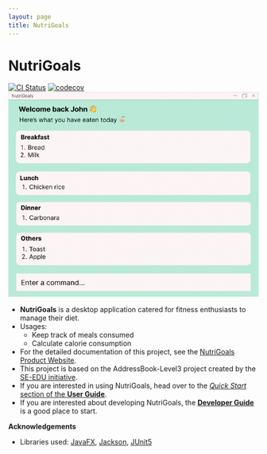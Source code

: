 ```yaml
---
layout: page
title: NutriGoals
---
```


# NutriGoals

[![CI Status](https://github.com/AY2223S1-CS2103T-T17-2/tp/workflows/Java%20CI/badge.svg)](https://github.com/AY2223S1-CS2103T-T17-2/tp/actions)
[![codecov](https://codecov.io/gh/AY2223S1-CS2103T-T17-2/tp/branch/master/graph/badge.svg?token=993105K3SO)](https://codecov.io/gh/AY2223S1-CS2103T-T17-2/tp)
![Ui](./images/Ui.png)

* **NutriGoals** is a desktop application catered for fitness enthusiasts to manage their diet.<br>
* Usages:
    * Keep track of meals consumed
    * Calculate calorie consumption
* For the detailed documentation of this project, see the [NutriGoals Product Website](https://ay2223s1-cs2103t-t17-2.github.io/tp/).
* This project is based on the AddressBook-Level3 project created by the [SE-EDU initiative](https://se-education.org).
* If you are interested in using NutriGoals, head over to the [_Quick Start_ section of the **User Guide**](UserGuide.html#quick-start).
* If you are interested about developing NutriGoals, the [**Developer Guide**](DeveloperGuide.html) is a good place to start.


**Acknowledgements**

* Libraries used: [JavaFX](https://openjfx.io/), [Jackson](https://github.com/FasterXML/jackson), [JUnit5](https://github.com/junit-team/junit5)
